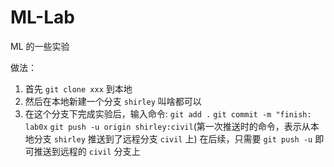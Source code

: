 # ML-Lab

ML 的一些实验

做法：
1. 首先 `git clone xxx` 到本地
2. 然后在本地新建一个分支 `shirley` 叫啥都可以
3. 在这个分支下完成实验后，输入命令:
   `git add .`
   `git commit -m "finish: lab0x`
   `git push -u origin shirley:civil`(第一次推送时的命令，表示从本地分支 `shirley` 推送到了远程分支 `civil` 上)
   在后续，只需要 `git push -u` 即可推送到远程的 `civil` 分支上
